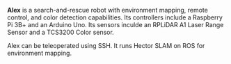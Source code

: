 **Alex** is a search-and-rescue robot with environment mapping, remote control, and color detection capabilities. Its controllers include a Raspberry Pi 3B+ and an Arduino Uno. Its sensors inculde an RPLiDAR A1 Laser Range Sensor and a TCS3200 Color sensor. 

Alex can be teleoperated using SSH. It runs Hector SLAM on ROS for environment mapping.